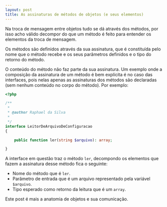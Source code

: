 ```yaml
---
layout: post
title: As assinaturas de métodos de objetos (e seus elementos)
---
```


Na troca de mensagem entre objetos tudo se dá através dos métodos, por isso acho válido decompor do que um método é feito para entender os elementos da troca de mensagem.

Os métodos são definidos através da sua assinatura, que é constituída pelo nome que o método recebe e os seus parâmetros definidos e o tipo do retorno do método. 

O conteúdo do método não faz parte da sua assinatura. Um exemplo onde a composição da assinatura de um método é bem explícita é no caso das interfaces, pois nelas apenas as assinaturas dos métodos são declaradas (sem nenhum conteúdo no corpo do método). Por exemplo:

```php
<?php

/**
 *
 * @author Raphael da Silva
 *
 */
interface LeitorDeArquivoDeConfiguracao
{

    public function ler(string $arquivo): array;

}
```

A interface em questão traz o método `ler`, decompondo os elementos que fazem a assinatura desse método fica o seguinte:

* Nome do método que é `ler`.
* Parâmetro de entrada que é um arquivo representado pela variável `$arquivo`.
* Tipo esperado como retorno da leitura que é um `array`.

Este post é mais a anatomia de objetos e sua comunicação.